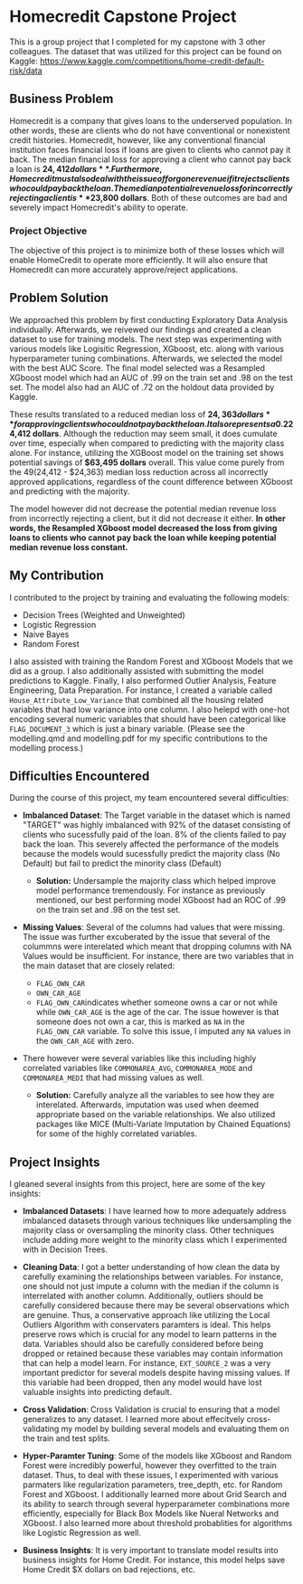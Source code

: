 # Homecredit Capstone Project

This is a group project that I completed for my capstone with 3 other colleagues. The dataset that was utilized for this project can be found on Kaggle: https://www.kaggle.com/competitions/home-credit-default-risk/data

## Business Problem

Homecredit is a company that gives loans to the underserved population. In other words, these are clients who do not have conventional or nonexistent credit histories. Homecredit, however, like any conventional financial institution faces financial loss if loans are given to clients who cannot pay it back. The median financial loss for approving a client who cannot pay back a loan is **$24,412 dollars**. Furthermore, Homecredit must also deal with the issue of forgone revenue if it rejects clients who could pay back the loan. The median potential revenue loss for incorrectly rejecting a client is **$23,800 dollars**. Both of these outcomes are bad and severely impact Homecredit's ability to operate.

### Project Objective

The objective of this project is to minimize both of these losses which will enable HomeCredit to operate more efficiently. It will also ensure that Homecredit can more accurately approve/reject applications.

## Problem Solution

We approached this problem by first conducting Exploratory Data Analysis individually. Afterwards, we reivewed our findings and created a  clean dataset to use for training models. The next step was experimenting with various models like Logisitic Regression, XGboost, etc. along with various hyperparameter tuning combinations. Afterwards, we selected the model with the best AUC Score. The final model selected was a Resampled XGboost model which had an AUC of .99 on the train set and .98 on the test set. The model also had an AUC of .72 on the holdout data provided by Kaggle. 

These results translated to a reduced median loss of **$24,363 dollars** for approving clients who could not pay back the loan. It also represents a 0.2% decrease compared to the previous median amount of **$24,412 dollars**. Although the reduction may seem small, it does cumulate over time, especially when compared to predicting with the majority class alone. For instance, utilizing the XGBoost model on the training set shows potential savings of **$63,495 dollars** overall. This value come purely from the $49 ($24,412 - $24,363) median loss reduction across all incorrectly approved applications, regardless of the count difference between XGboost and predicting with the majority.

The model however did not decrease the potential median revenue loss from incorrectly rejecting a client, but it did not decrease it either. **In other words, the Resampled XGboost model decreased the loss from giving loans to clients who cannot pay back the loan while keeping potential median revenue loss constant.**

## My Contribution

I contributed to the project by training and evaluating the following models: 
* Decision Trees (Weighted and Unweighted)
* Logistic Regression
* Naive Bayes
* Random Forest

I also assisted with training the Random Forest and XGboost Models that we did as a group. I also additionally assisted with submitting the model predictions to Kaggle. Finally, I also performed Outlier Analysis, Feature Engineering, Data Preparation. For instance, I created a variable called `House_Attribute_Low_Variance` that combined all the housing related variables that had low variance into one column. I also helepd with one-hot encoding several numeric variables that should have been categorical like `FLAG_DOCUMENT_3` which is just a binary variable. (Please see the modelling.qmd and modelling.pdf for my specific contributions to the modelling process.)

## Difficulties Encountered

During the course of this project, my team encountered several difficulties: 

* __Imbalanced Dataset__: The Target variable in the dataset which is named "TARGET" was highly imbalanced with 92% of the dataset consisting of clients who sucessfully paid of the loan. 8% of the clients failed to pay back the loan. This severely affected the performance of the models because the models would sucessfully predict the majority class (No Default) but fail to predict the minority class (Default)
  * __Solution:__ Undersample the majority class which helped improve model performance tremendously. For instance as previously mentioned, our best performing model XGboost had an ROC of .99 on the train set and .98 on the test set.

* __Missing Values__: Several of the columns had values that were missing. The issue was further excuberated by the issue that several of the colummns were interelated which meant that dropping columns with NA Values would be insufficient. For instance, there are two variables that in the main dataset that are closely related:
  * `FLAG_OWN_CAR`
  * `OWN_CAR_AGE`
  * `FLAG_OWN_CAR`indicates whether someone owns a car or not while while `OWN_CAR_AGE` is the age of the car. The issue however is that someone does not own a car, this is marked as `NA` in the `FLAG_OWN_CAR` variable. To solve this issue, I imputed any `NA` values in the `OWN_CAR_AGE` with zero.
* There however were several variables like this including highly correlated variables like `COMMONAREA_AVG`, `COMMONAREA_MODE` and `COMMONAREA_MEDI` that had missing values as well.
  * __Solution:__ Carefully analyze all the variables to see how they are interelated. Afterwards, imputation was used when deemed appropriate based on the variable relationships. We also utilized packages like MICE (Multi-Variate Imputation by Chained Equations) for some of the highly correlated variables.

## Project Insights

I gleaned several insights from this project, here are some of the key insights: 

* __Imbalanced Datasets__: I have learned how to more adequately address imbalanced datasets through various techniques like undersampling the majority class or oversampling the minority class. Other techniques include adding more weight to the minority class which I experimented with in Decision Trees.

* __Cleaning Data__: I got a better understanding of how clean the data by carefully examining the relationships between variables. For instance, one should not just impute a column with the median if the column is interrelated with another column. Additionally, outliers should be carefully considered because there may be several observations which are genuine. Thus, a conservative approach like utilizing the Local Outliers Algorithm with conservaters paramters is ideal. This helps preserve rows which is crucial for any model to learn patterns in the data. Variables should also be carefully considered before being dropped or retained because these variables may contain information that can help a model learn. For instance, `EXT_SOURCE_2` was a very important predictor for several models despite having missing values. If this variable had been dropped, then any model would have lost valuable insights into predicting default.

* __Cross Validation__: Cross Validation is crucial to ensuring that a model generalizes to any dataset. I learned more about effecitvely cross-validating my model by building several models and evaluating them on the train and test splits.

* __Hyper-Paramter Tuning__: Some of the models like XGboost and Random Forest were incredibly powerful, however they overfitted to the train dataset. Thus, to deal with these issues, I experimented with various parmaters like regularization parameters, tree_depth, etc. for Random Forest and XGboost. I additionally learned more about Grid Search and its ability to search through several hyperparameter combinations more efficiently, especially for Black Box Models like Nueral Networks and XGboost. I also learned more about threshold probablities for algorithms like Logistic Regression as well.

* __Business Insights__: It is very important to translate model results into business insights for Home Credit. For instance, this model helps save Home Credit $X dollars on bad rejections, etc.

